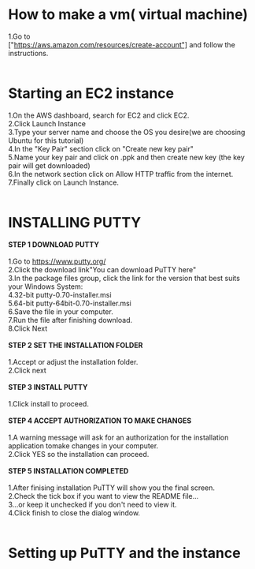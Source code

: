 # How to make a vm( virtual machine)
1.Go to
<br>
["https://aws.amazon.com/resources/create-account"] and follow the instructions.
<br>
<br>
# Starting an EC2 instance
1.On the AWS dashboard, search for EC2 and click EC2.
<BR>
2.Click Launch Instance
<br>
3.Type your server name and choose the OS you desire(we are choosing Ubuntu for this tutorial)
<br>
4.In the "Key Pair" section click on "Create new key pair"
<br>
5.Name your key pair and click on .ppk and then create new key (the key pair will get downloaded)
<br>
6.In the network section click on Allow HTTP traffic from the internet.
<br>
7.Finally click on Launch Instance.
<br>
<br>
# INSTALLING PUTTY
**STEP 1 DOWNLOAD PUTTY** 
<BR>
<BR>
1.Go to https://www.putty.org/
<br>
2.Click the download link"You can download PuTTY here"
<br>
3.In the package files group, click the link for the version that best suits your Windows System:
<br>
4.32-bit putty-0.70-installer.msi
<br>
5.64-bit putty-64bit-0.70-installer.msi
<br>
6.Save the file in your computer.
<br>
7.Run the file after finishing download.
<br>
8.Click Next
<BR>
<BR>
**STEP 2 SET THE INSTALLATION FOLDER**
<BR>
<br>
1.Accept or adjust the installation folder.
<br>
2.Click next
<br>
<br>
**STEP 3 INSTALL PUTTY** 
<BR>
<BR>
1.Click install to proceed.
<br>
<br>
**STEP 4 ACCEPT AUTHORIZATION TO MAKE CHANGES**
<BR>
<BR>
1.A warning message will ask for an authorization for the installation application tomake changes in your computer.
<br>
2.Click YES so the installation can proceed.
<br>
<br>
**STEP 5 INSTALLATION COMPLETED**
<BR>
<BR>
1.After finising installation PuTTY will show you the final screen.
<br>
2.Check the tick box if you want to view the README file...
<br>
3...or keep it unchecked if you don't need to view it.
<br>
4.Click finish to close the dialog window.
<br>
<br>
# Setting up PuTTY and the instance






















